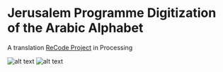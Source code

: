 # Jerusalem Programme Digitization of the Arabic Alphabet

A translation [ReCode Project](http://recodeproject.com/artwork/v2n3untitled-4) in Processing


![alt text](https://raw.githubusercontent.com/mohfunk/Jerusalem_Programme/master/Screenshots/ss.png)
![alt text](https://raw.githubusercontent.com/mohfunk/Jerusalem_Programme/master/Screenshots/ss2.png)

